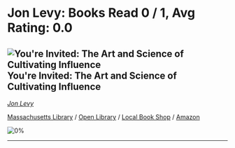 # Jon Levy:  Books Read 0 / 1, Avg Rating: 0.0 

## ![You're Invited: The Art and Science of Cultivating Influence](https://covers.openlibrary.org/b/isbn/9780063030978-M.jpg) You're Invited: The Art and Science of Cultivating Influence
*[Jon Levy](../authors/JonLevy)*

[Massachusetts Library](https://library.minlib.net/search/i=9780063030978) / [Open Library](https://openlibrary.org/isbn/9780063030978) / [Local Book Shop](https://bookshop.org/books/you're-invited:-the-art-and-science-of-cultivating-influence/9780063030978) / [Amazon](https://smile.amazon.com/dp/0063030977)

![0%](https://progress-bar.dev/0) 



---
